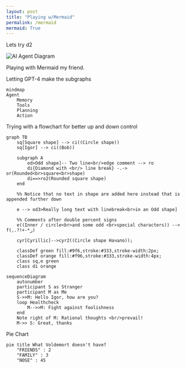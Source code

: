 ```yaml
---
layout: post
title: "Playing w/Mermaid"
permalink: /mermaid
mermaid: True
---
```


Lets try d2

![AI Agent Diagram](/d2/ai-agent.svg)

Playing with Mermaid my friend.

Letting GPT-4 make the subgraphs

```mermaid
mindmap
Agent
    Memory
    Tools
    Planning
    Action

```

Trying with a flowchart for better up and down control

```mermaid
graph TB
    sq[Square shape] --> ci((Circle shape))
    sq[Igor] --> ci((Bob))

    subgraph A
        od>Odd shape]-- Two line<br/>edge comment --> ro
        di{Diamond with <br/> line break} -.-> or(Rounded<br>square<br>shape)
        di==>ro2(Rounded square shape)
    end

    %% Notice that no text in shape are added here instead that is appended further down

    e --> od3>Really long text with linebreak<br>in an Odd shape]

    %% Comments after double percent signs
    e((Inner / circle<br>and some odd <br>special characters)) --> f(,.?!+-*ز)

    cyr[Cyrillic]-->cyr2((Circle shape Начало));

    classDef green fill:#9f6,stroke:#333,stroke-width:2px;
    classDef orange fill:#f96,stroke:#333,stroke-width:4px;
    class sq,e green
    class di orange
```

```mermaid
sequenceDiagram
    autonumber
    participant S as Stranger
    participant M as Me
    S->>M: Hello Igor, how are you?
    loop Healthcheck
        M-->>M: Fight against foolishness
    end
    Note right of M: Rational thoughts <br/>prevail!
    M->> S: Great, thanks
```

Pie Chart

```mermaid
pie title What Voldemort doesn't have?
    "FRIENDS" : 2
    "FAMILY" : 3
    "NOSE" : 45
```
